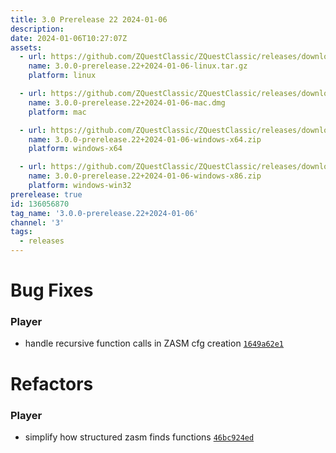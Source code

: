 ```yaml
---
title: 3.0 Prerelease 22 2024-01-06
description: 
date: 2024-01-06T10:27:07Z
assets: 
  - url: https://github.com/ZQuestClassic/ZQuestClassic/releases/download/3.0.0-prerelease.22%2B2024-01-06/3.0.0-prerelease.22%2B2024-01-06-linux.tar.gz
    name: 3.0.0-prerelease.22+2024-01-06-linux.tar.gz
    platform: linux

  - url: https://github.com/ZQuestClassic/ZQuestClassic/releases/download/3.0.0-prerelease.22%2B2024-01-06/3.0.0-prerelease.22%2B2024-01-06-mac.dmg
    name: 3.0.0-prerelease.22+2024-01-06-mac.dmg
    platform: mac

  - url: https://github.com/ZQuestClassic/ZQuestClassic/releases/download/3.0.0-prerelease.22%2B2024-01-06/3.0.0-prerelease.22%2B2024-01-06-windows-x64.zip
    name: 3.0.0-prerelease.22+2024-01-06-windows-x64.zip
    platform: windows-x64

  - url: https://github.com/ZQuestClassic/ZQuestClassic/releases/download/3.0.0-prerelease.22%2B2024-01-06/3.0.0-prerelease.22%2B2024-01-06-windows-x86.zip
    name: 3.0.0-prerelease.22+2024-01-06-windows-x86.zip
    platform: windows-win32
prerelease: true
id: 136056870
tag_name: '3.0.0-prerelease.22+2024-01-06'
channel: '3'
tags:
  - releases
---
```





# Bug Fixes

### Player

- handle recursive function calls in ZASM cfg creation [`1649a62e1`](https://github.com/ZQuestClassic/ZQuestClassic/commit/1649a62e1251a3b616e166f3bdff40b0c96cb7bc)

# Refactors

### Player

- simplify how structured zasm finds functions [`46bc924ed`](https://github.com/ZQuestClassic/ZQuestClassic/commit/46bc924eda546c8368cd80ceb39020253588f0d5)
